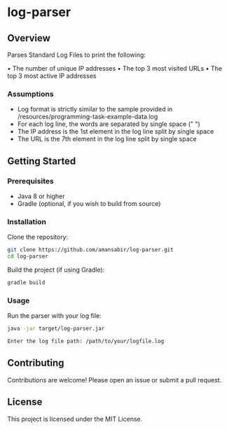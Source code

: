 # log-parser

## Overview

Parses Standard Log Files to print the following:

• The number of unique IP addresses
• The top 3 most visited URLs
• The top 3 most active IP addresses

### Assumptions
- Log format is strictly similar to the sample provided in /resources/programming-task-example-data.log
- For each log line, the words are separated by single space (" ")
- The IP address is the 1st element in the log line split by single space
- The URL  is the 7th element in the log line split by single space

## Getting Started

### Prerequisites

- Java 8 or higher
- Gradle (optional, if you wish to build from source)

### Installation

Clone the repository:

```bash
git clone https://github.com/amansabir/log-parser.git
cd log-parser
```

Build the project (if using Gradle):

```bash
gradle build
```

### Usage

Run the parser with your log file:

```bash
java -jar target/log-parser.jar 

Enter the log file path: /path/to/your/logfile.log
```

## Contributing

Contributions are welcome! Please open an issue or submit a pull request.

## License

This project is licensed under the MIT License.
